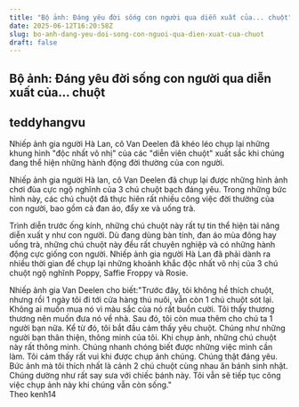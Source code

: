 ```yaml
---
title: "Bộ ảnh: Đáng yêu đời sống con người qua diễn xuất của... chuột"
date: 2025-06-12T16:20:58Z
slug: bo-anh-dang-yeu-doi-song-con-nguoi-qua-dien-xuat-cua-chuot
draft: false
---
```


## Bộ ảnh: Đáng yêu đời sống con người qua diễn xuất của... chuột

## teddyhangvu

Nhiếp ảnh gia người Hà Lan, cô Van Deelen đã khéo léo chụp lại những khung hình "độc nhất vô nhị" của các "diễn viên chuột" xuất sắc khi chúng đang thể hiện những hành động đời thường của con người.

Nhiếp ảnh gia người Hà lan, cô Van Deelen đã chụp lại được những hình ảnh chơi đùa cực ngộ nghĩnh của 3 chú chuột bạch đáng yêu. Trong những bức hình này, các chú chuột đã thực hiên rất nhiều công việc đời thường của con người, bao gồm cả đan áo, đẩy xe và uống trà.



Trình diễn trước ống kính, những chú chuột này rất tự tin thể hiện tài năng diễn xuất y như con người. Dù đang dùng bàn tính, đan áo mùa đông hay uống trà, những chú chuột này đều rất chuyên nghiệp và có những hành động cực giống con người.
 Nhiếp ảnh gia người Hà Lan đã phải dành ra nhiều thời gian để chụp lại những khoảnh khắc độc nhất vô nhị của 3 chú chuột ngộ nghĩnh Poppy, Saffie Froppy và Rosie.













Nhiếp ảnh gia Van Deelen cho biết:"Trước đây, tôi không hề thích chuột, nhưng rồi 1 ngày tôi đi tới cửa hàng thú nuôi, vẫn còn 1 chú chuột sót lại. Không ai muốn mua nó vì màu sắc của nó rất buồn cười. Tôi thấy thương thương nên muốn đưa nó về nhà. Sau đó, tôi còn mua thêm cho chú ta 1 người bạn nữa. Kể từ đó, tôi bắt đầu cảm thấy yêu chuột. Chúng như những người bạn thân thiện, thông minh của tôi.
Khi chụp ảnh, những chú chuột này rất thông minh. Chúng nhanh chóng biết được những việc mình cần làm. Tôi cảm thấy rất vui khi được chụp ảnh chúng. Chúng thật đáng yêu. Bức ảnh mà tôi thích nhất là cảnh 2 chú chuột cùng nhau ăn bánh sinh nhật. Chúng dường như rất say sưa với chiếc bánh này. Tôi vẫn sẽ tiếp tục công việc chụp ảnh này khi chúng vẫn còn sống."  
Theo kenh14